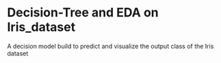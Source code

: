 # Decision-Tree and EDA on Iris_dataset
A decision model build to predict and visualize the output class of the Iris dataset 
